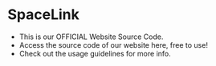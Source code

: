# SpaceLink
- This is our OFFICIAL Website Source Code.
- Access the source code of our website here, free to use!
- Check out the usage guidelines for more info.
